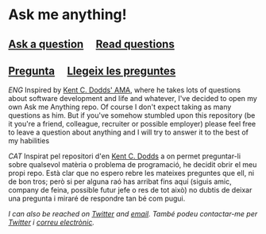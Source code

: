 # Ask me anything!

## [Ask a question](https://github.com/nickschoey/ama/issues/new) &nbsp;&nbsp;&nbsp; [Read questions](https://github.com/nickschoey/ama/issues?q=is%3Aissue+is%3Aclosed)

## [Pregunta](https://github.com/nickschoey/ama/issues/new) &nbsp;&nbsp;&nbsp; [Llegeix les preguntes](https://github.com/nickschoey/ama/issues?q=is%3Aissue+is%3Aclosed)

_ENG_ Inspired by [Kent C. Dodds' AMA](https://github.com/kentcdodds/ama), where he takes lots of questions about software development and life and whatever, I've decided to open my own Ask me Anything repo. Of course I don't expect taking as many questions as him. But if you've somehow stumbled upon this repository (be it you're a friend, colleague, recruiter or possible employer) please feel free to leave a question about anything and I will try to answer it to the best of my habilities

_CAT_ Inspirat pel repositori d'en [Kent C. Dodds](https://github.com/kentcdodds/ama) a on permet preguntar-li sobre qualsevol matèria o problema de programació, he decidit obrir el meu propi repo. Està clar que no espero rebre les mateixes preguntes que ell, ni de bon tros; però si per alguna raó has arribat fins aquí (siguis amic, company de feina, possible futur jefe o res de tot això) no dubtis de deixar una pregunta i miraré de respondre tan bé com pugui.

_I can also be reached on [Twitter](https://twitter.com/nickschoey) and [email](mailto:nickschoey@gmail.com)._
_També podeu contactar-me per [Twitter](https://twitter.com/nickschoey) i [correu electrònic](mailto:nickschoey@gmail.com)._
